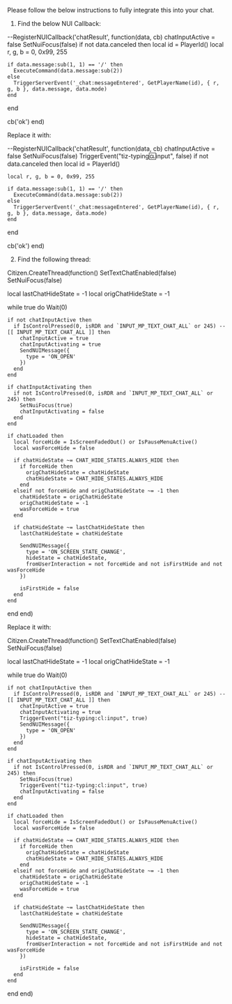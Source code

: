 Please follow the below instructions to fully integrate this into your chat.

1. Find the below NUI Callback:

--RegisterNUICallback('chatResult', function(data, cb)
  chatInputActive = false
  SetNuiFocus(false)
  if not data.canceled then
    local id = PlayerId()
    local r, g, b = 0, 0x99, 255

    if data.message:sub(1, 1) == '/' then
      ExecuteCommand(data.message:sub(2))
    else
      TriggerServerEvent('_chat:messageEntered', GetPlayerName(id), { r, g, b }, data.message, data.mode)
    end
  end

  cb('ok')
end)

Replace it with:

--RegisterNUICallback('chatResult', function(data, cb)
  chatInputActive = false
  SetNuiFocus(false)
  TriggerEvent("tiz-typing:cl:input", false)
  if not data.canceled then
    local id = PlayerId()

    local r, g, b = 0, 0x99, 255

    if data.message:sub(1, 1) == '/' then
      ExecuteCommand(data.message:sub(2))
    else
      TriggerServerEvent('_chat:messageEntered', GetPlayerName(id), { r, g, b }, data.message, data.mode)
    end
  end

  cb('ok')
end)

2. Find the following thread:

Citizen.CreateThread(function()
  SetTextChatEnabled(false)
  SetNuiFocus(false)

  local lastChatHideState = -1
  local origChatHideState = -1

  while true do
    Wait(0)

    if not chatInputActive then
      if IsControlPressed(0, isRDR and `INPUT_MP_TEXT_CHAT_ALL` or 245) --[[ INPUT_MP_TEXT_CHAT_ALL ]] then
        chatInputActive = true
        chatInputActivating = true
        SendNUIMessage({
          type = 'ON_OPEN'
        })
      end
    end

    if chatInputActivating then
      if not IsControlPressed(0, isRDR and `INPUT_MP_TEXT_CHAT_ALL` or 245) then
        SetNuiFocus(true)
        chatInputActivating = false
      end
    end

    if chatLoaded then
      local forceHide = IsScreenFadedOut() or IsPauseMenuActive()
      local wasForceHide = false

      if chatHideState ~= CHAT_HIDE_STATES.ALWAYS_HIDE then
        if forceHide then
          origChatHideState = chatHideState
          chatHideState = CHAT_HIDE_STATES.ALWAYS_HIDE
        end
      elseif not forceHide and origChatHideState ~= -1 then
        chatHideState = origChatHideState
        origChatHideState = -1
        wasForceHide = true
      end

      if chatHideState ~= lastChatHideState then
        lastChatHideState = chatHideState

        SendNUIMessage({
          type = 'ON_SCREEN_STATE_CHANGE',
          hideState = chatHideState,
          fromUserInteraction = not forceHide and not isFirstHide and not wasForceHide
        })

        isFirstHide = false
      end
    end
  end
end)

Replace it with:

Citizen.CreateThread(function()
  SetTextChatEnabled(false)
  SetNuiFocus(false)

  local lastChatHideState = -1
  local origChatHideState = -1

  while true do
    Wait(0)

    if not chatInputActive then
      if IsControlPressed(0, isRDR and `INPUT_MP_TEXT_CHAT_ALL` or 245) --[[ INPUT_MP_TEXT_CHAT_ALL ]] then
        chatInputActive = true
        chatInputActivating = true
        TriggerEvent("tiz-typing:cl:input", true)
        SendNUIMessage({
          type = 'ON_OPEN'
        })
      end
    end

    if chatInputActivating then
      if not IsControlPressed(0, isRDR and `INPUT_MP_TEXT_CHAT_ALL` or 245) then
        SetNuiFocus(true)
        TriggerEvent("tiz-typing:cl:input", true)
        chatInputActivating = false
      end
    end

    if chatLoaded then
      local forceHide = IsScreenFadedOut() or IsPauseMenuActive()
      local wasForceHide = false

      if chatHideState ~= CHAT_HIDE_STATES.ALWAYS_HIDE then
        if forceHide then
          origChatHideState = chatHideState
          chatHideState = CHAT_HIDE_STATES.ALWAYS_HIDE
        end
      elseif not forceHide and origChatHideState ~= -1 then
        chatHideState = origChatHideState
        origChatHideState = -1
        wasForceHide = true
      end

      if chatHideState ~= lastChatHideState then
        lastChatHideState = chatHideState

        SendNUIMessage({
          type = 'ON_SCREEN_STATE_CHANGE',
          hideState = chatHideState,
          fromUserInteraction = not forceHide and not isFirstHide and not wasForceHide
        })

        isFirstHide = false
      end
    end
  end
end)
